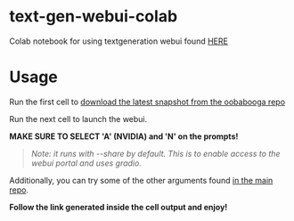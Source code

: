 # text-gen-webui-colab
Colab notebook for using textgeneration webui found [HERE](https://github.com/oobabooga/text-generation-webui/)


# Usage

Run the first cell to [download the latest snapshot from the oobabooga repo](https://github.com/oobabooga/text-generation-webui/)

Run the next cell to launch the webui. 

**MAKE SURE TO SELECT 'A' (NVIDIA) and 'N' on the prompts!**

>*Note: it runs with --share by default. This is to enable access to the webui portal and uses gradio.*

Additionally, you can try some of the other arguments found [in the main repo](https://github.com/oobabooga/text-generation-webui/). 


**Follow the link generated inside the cell output and enjoy!**



